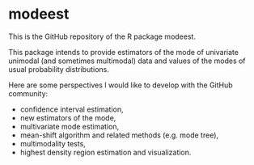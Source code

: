 modeest
=======

This is the GitHub repository of the R package modeest. 

This package intends to provide estimators of the mode of univariate unimodal 
(and sometimes multimodal) data and values of the modes of usual probability 
distributions. 

Here are some perspectives I would like to develop with the GitHub community: 
  - confidence interval estimation, 
  - new estimators of the mode, 
  - multivariate mode estimation, 
  - mean-shift algorithm and related methods (e.g. mode tree), 
  - multimodality tests, 
  - highest density region estimation and visualization. 
